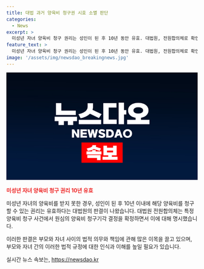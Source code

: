 ```yaml
---
title: 대법 과거 양육비 청구권 시효 소멸 판단
categories:
  - News
excerpt: >
  미성년 자녀 양육비 청구 권리는 성인이 된 후 10년 동안 유효. 대법원, 전원합의체로 확인. A씨, 전 남편 B씨 상대로 양육비 청구 실패.  yoon2@yna.co.kr X(트위터) @yonhap_graphics  페이스북 tuney.kr/LeYN1
feature_text: >
  미성년 자녀 양육비 청구 권리는 성인이 된 후 10년 동안 유효. 대법원, 전원합의체로 확인. A씨, 전 남편 B씨 상대로 양육비 청구 실패.  yoon2@yna.co.kr X(트위터) @yonhap_graphics  페이스북 tuney.kr/LeYN1
image: '/assets/img/newsdao_breakingnews.jpg'
---
```


<p><img src="/assets/img/newsdao_breakingnews.jpg" alt="pcversion 속보" /></p>

<p><b><span style="color: #ee2323;">미성년 자녀 양육비 청구 권리 10년 유효</span></b></p>

<p>미성년 자녀의 양육비를 받지 못한 경우, 성인이 된 후 10년 이내에 해당 양육비를 청구할 수 있는 권리는 유효하다는 대법원의 판결이 나왔습니다. 대법원 전원합의체는 특정 양육비 청구 사건에서 원심의 양육비 청구기각 결정을 확정하면서 이에 대해 명시했습니다.</p>

<p>이러한 판결은 부모와 자녀 사이의 법적 의무와 책임에 관해 많은 이목을 끌고 있으며, 부모와 자녀 간의 이러한 법적 규정에 대한 인식과 이해를 높일 필요가 있습니다.</p>
실시간 뉴스 속보는, <a href="https://newsdao.kr" rel="dofollow">https://newsdao.kr</a>


